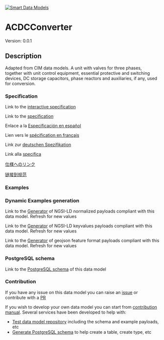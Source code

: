 [![Smart Data Models](https://smartdatamodels.org/wp-content/uploads/2022/01/SmartDataModels_logo.png "Logo")](https://smartdatamodels.org)
# ACDCConverter
Version: 0.0.1

## Description 

Adapted from CIM data models. A unit with valves for three phases, together with unit control equipment, essential protective and switching devices, DC storage capacitors, phase reactors and auxiliaries, if any, used for conversion.
### Specification

Link to the [interactive specification](https://swagger.lab.fiware.org/?url=https://smart-data-models.github.io/dataModel.EnergyCIM/ACDCConverter/swagger.yaml)

Link to the [specification](https://github.com/smart-data-models/dataModel.EnergyCIM/blob/master/ACDCConverter/doc/spec.md)

Enlace a la [Especificación en español](https://github.com/smart-data-models/dataModel.EnergyCIM/blob/master/ACDCConverter/doc/spec_ES.md)

Lien vers le [spécification en français](https://github.com/smart-data-models/dataModel.EnergyCIM/blob/master/ACDCConverter/doc/spec_FR.md)

Link zur [deutschen Spezifikation](https://github.com/smart-data-models/dataModel.EnergyCIM/blob/master/ACDCConverter/doc/spec_DE.md)

Link alla [specifica](https://github.com/smart-data-models/dataModel.EnergyCIM/blob/master/ACDCConverter/doc/spec_IT.md)

[仕様へのリンク](https://github.com/smart-data-models/dataModel.EnergyCIM/blob/master/ACDCConverter/doc/spec_JA.md)

[链接到规范](https://github.com/smart-data-models/dataModel.EnergyCIM/blob/master/ACDCConverter/doc/spec_ZH.md)
### Examples
### Dynamic Examples generation

Link to the [Generator](https://smartdatamodels.org/extra/ngsi-ld_generator.php?schemaUrl=https://raw.githubusercontent.com/smart-data-models/dataModel.EnergyCIM/master/ACDCConverter/schema.json&email=info@smartdatamodels.org) of NGSI-LD normalized payloads compliant with this data model. Refresh for new values

Link to the [Generator](https://smartdatamodels.org/extra/ngsi-ld_generator_keyvalues.php?schemaUrl=https://raw.githubusercontent.com/smart-data-models/dataModel.EnergyCIM/master/ACDCConverter/schema.json&email=info@smartdatamodels.org) of NGSI-LD keyvalues payloads compliant with this data model. Refresh for new values

Link to the [Generator](https://smartdatamodels.org/extra/geojson_features_generator.php?schemaUrl=https://raw.githubusercontent.com/smart-data-models/dataModel.EnergyCIM/master/ACDCConverter/schema.json&email=info@smartdatamodels.org) of geojson feature format payloads compliant with this data model. Refresh for new values
### PostgreSQL schema

Link to the [PostgreSQL schema](https://github.com/smart-data-models/dataModel.EnergyCIM/blob/master/ACDCConverter/schema.sql) of this data model
### Contribution

 If you have any issue on this data model you can raise an [issue](https://github.com/smart-data-models/dataModel.EnergyCIM/issues)  or contribute with a [PR](https://github.com/smart-data-models/dataModel.EnergyCIM/pulls)

 If you wish to develop your own data model you can start from [contribution manual](https://bit.ly/contribution_manual). Several services have been developed to help with: 
 - [Test data model repository](https://smartdatamodels.org/index.php/data-models-contribution-api/) including the schema and example payloads, etc
 - [Generate PostgreSQL schema](https://smartdatamodels.org/index.php/sql-service/) to help create a table, create type, etc